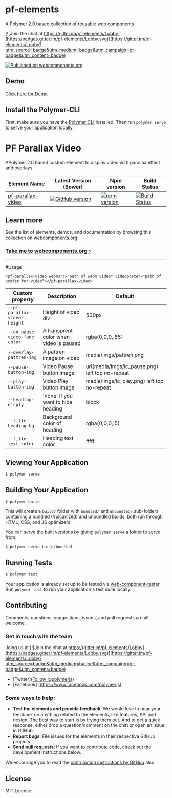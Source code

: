 
# pf-elements
A Polymer 2.0 based collection of reusable web components 

[![Join the chat at https://gitter.im/pf-elements/Lobby](https://badges.gitter.im/pf-elements/Lobby.svg)](https://gitter.im/pf-elements/Lobby?utm_source=badge&utm_medium=badge&utm_campaign=pr-badge&utm_content=badge)

[![Published on webcomponents.org](https://img.shields.io/badge/webcomponents.org-published-blue.svg)](https://www.webcomponents.org/element/owner/my-element)

## Demo
[Click here for Demo](https://pfelements.github.io/pf-parallax-video)


## Install the Polymer-CLI

First, make sure you have the [Polymer CLI](https://www.npmjs.com/package/polymer-cli) installed. Then run `polymer serve` to serve your application locally.

# PF Parallax Video

APolymer 2.0 based custom-element to display video with parallax effect and overlays.

| Element Name | Latest Version (Bower) | Npm version  | Build Status |
|--------------|------------------------|--------------|--------------|
| [pf-parallax-video](https://github.com/PFElements/pf-parallax-video) | [![GitHub version](https://badge.fury.io/gh/PFElements%2Fpf-parallax-video)](https://badge.fury.io/gh/PFElements%2Fpf-parallax-video) | [![npm version](https://badge.fury.io/js/pf-parallax-video.svg)](https://www.npmjs.com/package/pf-parallax-video) |[![Build Status](https://travis-ci.org/PFElements/pf-parallax-video.svg?branch=master)](https://travis-ci.org/PFElements/pf-parallax-video) | 

## Learn more

See the list of elements, demos, and documentation by browsing this collection on webcomponents.org:

### [Take me to webcomponents.org ›](https://www.webcomponents.org/element/PFElements/pf-parallax-video)

---
#Usage

`<pf-parallax-video webmsrc="path of webm video" videoposter="path of poster for video"></pf-parallax-video>` 


Custom property                         | Description                               | Default
----------------------------------------|-------------------------------------------|-------------------------
`--pf-parallax-video-height`            |  Height of video div                      | 500px
`--on-pause-video-fade-color`           |  A transprent color when video is paused  | rgba(0,0,0,.85)
`--overlay-pattren-img`                 |  A pattren image on video                 | media/imgs/pattren.png
`--pause-button-img`                    |  Video Pause button image                 | url(media/imgs/ic_pause.png) left top no-repeat
`--play-button-img`                     |  Video Play button image                  | media/imgs/ic_play.png) left top no-repeat
`--heading-disply`                      |  'none' if you want to hide heading       | block
`--title-heading-bg`                    |  Background color of heading              | rgba(0,0,0,.5)
`--title-text-color`                    |  Heading text color                       | #fff


## Viewing Your Application

```
$ polymer serve
```

## Building Your Application

```
$ polymer build
```

This will create a `build/` folder with `bundled/` and `unbundled/` sub-folders
containing a bundled (Vulcanized) and unbundled builds, both run through HTML,
CSS, and JS optimizers.

You can serve the built versions by giving `polymer serve` a folder to serve
from:

```
$ polymer serve build/bundled
```

## Running Tests

```
$ polymer test
```

Your application is already set up to be tested via [web-component-tester](https://github.com/Polymer/web-component-tester). Run `polymer test` to run your application's test suite locally.

## Contributing

Comments, questions, suggestions, issues, and pull requests are all welcome.

### Get in touch with the team

Joing us at [![Join the chat at https://gitter.im/pf-elements/Lobby](https://badges.gitter.im/pf-elements/Lobby.svg)](https://gitter.im/pf-elements/Lobby?utm_source=badge&utm_medium=badge&utm_campaign=pr-badge&utm_content=badge)

- [Twitter](<a href="https://twitter.com/polymerjs" class="twitter-follow-button" data-show-count="false">Follow @polymerjs</a>)
- [Facebook] (https://www.facebook.com/polymerjs)

### Some ways to help:

- **Test the elements and provide feedback**: We would love to hear your feedback on anything related to the elements, like features, API and design. The best way to start is by trying them out. And to get a quick response, either drop a question/comment on the chat or open an issue in GitHub.
- **Report bugs**: File issues for the elements in their respective GitHub projects.
- **Send pull requests**: If you want to contribute code, check out the development instructions below.

We encourage you to read the [contribution instructions by GitHub](https://guides.github.com/activities/contributing-to-open-source/#contributing) also.

## License

MIT License
